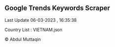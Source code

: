 

## Google Trends Keywords Scraper 
 
Last Update 06-03-2023 , 16:35:38

Country List :
VIETNAM.json



© Abdul Muttaqin 
